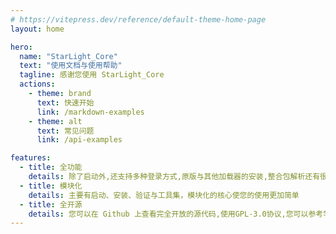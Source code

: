 ```yaml
---
# https://vitepress.dev/reference/default-theme-home-page
layout: home

hero:
  name: "StarLight_Core"
  text: "使用文档与使用帮助"
  tagline: 感谢您使用 StarLight_Core
  actions:
    - theme: brand
      text: 快速开始
      link: /markdown-examples
    - theme: alt
      text: 常见问题
      link: /api-examples

features:
  - title: 全功能
    details: 除了启动外,还支持多种登录方式,原版与其他加载器的安装,整合包解析还有很多封装好的小工具
  - title: 模块化
    details: 主要有启动、安装、验证与工具集，模块化的核心使您的使用更加简单
  - title: 全开源
    details: 您可以在 Github 上查看完全开放的源代码,使用GPL-3.0协议,您可以参考学习等
---
```


